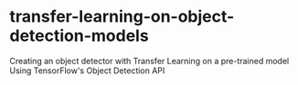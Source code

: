 # transfer-learning-on-object-detection-models
Creating an object detector with Transfer Learning on a pre-trained model Using TensorFlow's Object Detection API
